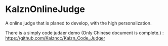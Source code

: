 # KalznOnlineJudge

A online judge that is planed to develop, with the high personalization.

There is a simply code judaer demo (Only Chinese document is complete.) : https://github.com/Kalzncc/Kalzn_Code_Judger
